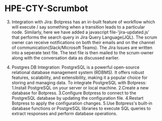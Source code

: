 # HPE-CTY-Scrumbot
3. Integration with Jira: Botpress has an in-built feature of workflow which will execute / say something when a transition leads to a particular node. Similarly, here we have added a javascript file-'jira-updated.js' that performs the search query in Jira Query Language(JQL). The scrum owner can receive notifications on both their emails and on the channel of communication(Slack/Microsoft Teams).
The Jira Issues are written into a seperate text file.
The text file is then mailed to the scrum-owner along with the conversation data as discussed earlier.

5. Postgres DB Integration: PostgreSQL is a powerful open-source relational database management system (RDBMS). It offers robust features, scalability, and extensibility, making it a popular choice for storing and managing data.
To integrate PostgreSQL with Botpress:
           1.Install PostgreSQL on your server or local machine.
           2.Create a new database for Botpress.
           3.Configure Botpress to connect to the PostgreSQL database by updating the configuration file.
           4.Restart Botpress to apply the configuration changes.
           5.Use Botpress's built-in database functions or PostgreSQL libraries to execute SQL queries to extract responses and perform database operations.
